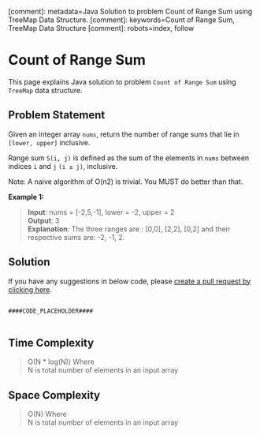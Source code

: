 [comment]: metadata=Java Solution to problem Count of Range Sum using TreeMap Data Structure.
[comment]: keywords=Count of Range Sum, TreeMap Data Structure
[comment]: robots=index, follow


<h1>Count of Range Sum</h1>
<p>
This page explains Java solution to problem <code class="inline">Count of Range Sum</code> using <code class="inline">TreeMap</code> data structure.
</p>


<h2 class="heading">Problem Statement</h2>
<p>
Given an integer array <code class="inline">nums</code>, return the number of range sums that lie in <code class="inline">[lower, upper]</code> inclusive.
</p>
<p>
Range sum <code class="inline">S(i, j)</code> is defined as the sum of the elements in <code class="inline">nums</code> between indices <code class="inline">i</code> and <code class="inline">j</code> <code class="inline">(i ≤ j)</code>, inclusive.
</p>
<p>
Note: A naive algorithm of O(n2) is trivial. You MUST do better than that.
</p>

<b>Example 1:</b>
<blockquote>
<p>
<b>Input</b>: nums = [-2,5,-1], lower = -2, upper = 2 <br/>
<b>Output</b>: 3 <br/>
<b>Explanation</b>: The three ranges are : [0,0], [2,2], [0,2] and their respective sums are: -2, -1, 2. <br/>
</p>
</blockquote>


<h2 class="heading">Solution</h2>
If you have any suggestions in below code, please <a href="####LINK_PLACEHOLDER####" target="_blank" rel="noopener noreferrer" class="absolute">create a pull request by clicking here</a>.
<pre>
<code class="language-java">
####CODE_PLACEHOLDER####
</code>
</pre>


<h2 class="heading">Time Complexity</h2>
<blockquote>
<p>
O(N * log(N)) Where <br />
N is total number of elements in an input array
</p>
</blockquote>


<h2 class="heading">Space Complexity</h2>
<blockquote>
<p>
O(N) Where <br />
N is total number of elements in an input array
</p>
</blockquote>